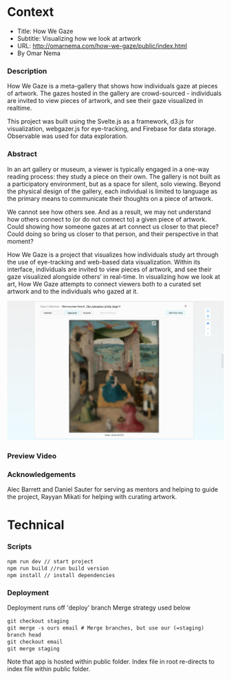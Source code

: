 # Context

- Title: How We Gaze
- Subtitle: Visualizing how we look at artwork
- URL: http://omarnema.com/how-we-gaze/public/index.html
- By Omar Nema

### Description

How We Gaze is a meta-gallery that shows how individuals gaze at pieces of artwork. The gazes hosted in the gallery are crowd-sourced - individuals are invited to view pieces of artwork, and see their gaze visualized in realtime.

This project was built using the Svelte.js as a framework, d3.js for visualization, webgazer.js for eye-tracking, and Firebase for data storage. Observable was used for data exploration.

### Abstract

In an art gallery or museum, a viewer is typically engaged in a one-way reading process: they study a piece on their own. The gallery is not built as a participatory environment, but as a space for silent, solo viewing. Beyond the physical design of the gallery, each individual is limited to language as the primary means to communicate their thoughts on a piece of artwork.

We cannot see how others see. And as a result, we may not understand how others connect to (or do not connect to) a given piece of artwork. Could showing how someone gazes at art connect us closer to that piece? Could doing so bring us closer to that person, and their perspective in that moment?

How We Gaze is a project that visualizes how individuals study art through the use of eye-tracking and web-based data visualization. Within its interface, individuals are invited to view pieces of artwork, and see their gaze visualized alongside others’ in real-time. In visualizing how we look at art, How We Gaze attempts to connect viewers both to a curated set artwork and to the individuals who gazed at it.

![intro image](preview.png)

### Preview Video

### Acknowledgements

Alec Barrett and Daniel Sauter for serving as mentors and helping to guide the project, Rayyan Mikati for helping with curating artwork.

# Technical

### Scripts

```
npm run dev // start project
npm run build //run build version
npm install // install dependencies
```

### Deployment

Deployment runs off 'deploy' branch
Merge strategy used below

```
git checkout staging
git merge -s ours email # Merge branches, but use our (=staging) branch head
git checkout email
git merge staging
```

Note that app is hosted within public folder. Index file in root re-directs to index file within public folder.
